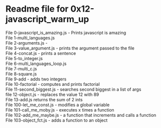 # Readme file for 0x12-javascript_warm_up

File 0-javascript_is_amazing.js - Prints javascript is amazing  
File 1-multi_languages.js  
File 2-arguments.js -  
File 3-value_argument.js - prints the argument passed to the file  
File 4-concat.js - prints a sentence  
File 5-to_integer.js  
File 6-multi_languages_loop.js  
File 7-multi_c.js  
File 8-square.js  
File 9-add - adds two integers  
File 10-factorial - computes and prints factorial  
File 11-second_biggest.js - searches second biggest in a list of args  
file 12-object.js - replaces the value 12 with 89  
File 13-add.js returns the sum of 2 ints  
File 100-let_me_const.js - modifies a global variable  
File 101-call_me_moby.js - executes x times a function  
File 102-add_me_maybe.js - a function that increments and calls a function  
File 103-object_fct.js - adds a function to an object